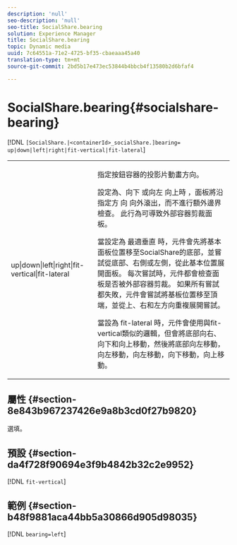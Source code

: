 ```yaml
---
description: 'null'
seo-description: 'null'
seo-title: SocialShare.bearing
solution: Experience Manager
title: SocialShare.bearing
topic: Dynamic media
uuid: 7c64551a-71e2-4725-bf35-cbaeaaa45a40
translation-type: tm+mt
source-git-commit: 2bd5b17e473ec53844b4bbcb4f13580b2d6bfaf4

---
```



# SocialShare.bearing{#socialshare-bearing}

[!DNL `[SocialShare.|<containerId>_socialShare.]bearing= up|down|left|right|fit-vertical|fit-lateral`]

<table id="table_0002BE81371D4E16A56FBEDD13FDF3C2"> 
 <tbody> 
  <tr> 
   <td colname="col1"> <p> <span class="codeph"> up|down|left|right|fit-vertical|fit-lateral </span> </p> </td> 
   <td colname="col2"> <p> 指定按鈕容器的投影片動畫方向。 </p> <p> 設定為、向下 <span class="codeph"> 或向左 </span>向上時 <span class="codeph"> ，面板將沿指定方 </span>向 <span class="codeph"></span><span class="codeph"></span>向外滾出，而不進行額外邊界檢查。 此行為可導致外部容器剪裁面板。 </p> <p>當設定為 <span class="codeph"> 最適垂直 </span>時，元件會先將基本面板位置移至SocialShare的底部，並嘗試從底部、右側或左側，從此基本位置展開面板。 每次嘗試時，元件都會檢查面板是否被外部容器剪裁。 如果所有嘗試都失敗，元件會嘗試將基板位置移至頂端，並從上、右和左方向重複展開嘗試。 </p> <p>當設為 <span class="codeph"> fit-lateral </span>時，元件會使用與fit-vertical類似的邏輯，但會將底部向右、向下和向上移動，然後將底部向左移動，向左移動，向左移動，向下移動，向上移動。 </p> </td> 
  </tr> 
 </tbody> 
</table>

## 屬性 {#section-8e843b967237426e9a8b3cd0f27b9820}

選填。

## 預設 {#section-da4f728f90694e3f9b4842b32c2e9952}

[!DNL `fit-vertical`]

## 範例 {#section-b48f9881aca44bb5a30866d905d98035}

[!DNL `bearing=left`]
